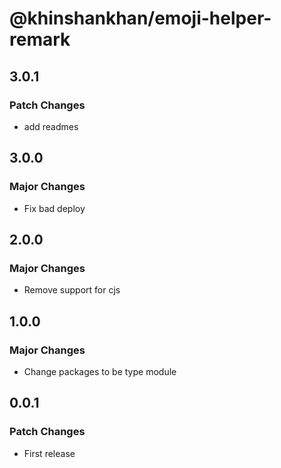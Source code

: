 # @khinshankhan/emoji-helper-remark

## 3.0.1

### Patch Changes

- add readmes

## 3.0.0

### Major Changes

- Fix bad deploy

## 2.0.0

### Major Changes

- Remove support for cjs

## 1.0.0

### Major Changes

- Change packages to be type module

## 0.0.1

### Patch Changes

- First release
